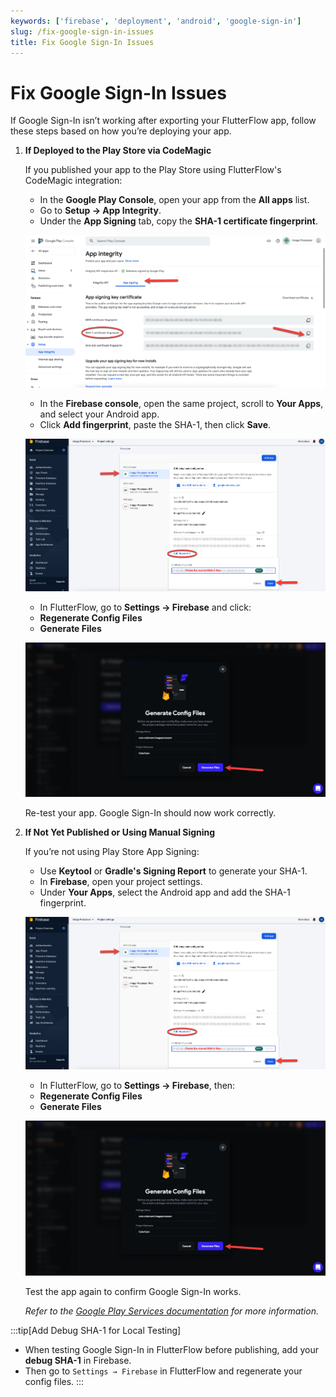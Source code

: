 ```yaml
---
keywords: ['firebase', 'deployment', 'android', 'google-sign-in']
slug: /fix-google-sign-in-issues
title: Fix Google Sign-In Issues
---
```

# Fix Google Sign-In Issues

If Google Sign-In isn’t working after exporting your FlutterFlow app, follow these steps based on how you’re deploying your app.

1. **If Deployed to the Play Store via CodeMagic**

    If you published your app to the Play Store using FlutterFlow's CodeMagic integration:

    - In the **Google Play Console**, open your app from the **All apps** list.
    - Go to **Setup → App Integrity**.
    - Under the **App Signing** tab, copy the **SHA-1 certificate fingerprint**.

    ![](../assets/20250430121440426479.png)

    - In the **Firebase console**, open the same project, scroll to **Your Apps**, and select your Android app.
    - Click **Add fingerprint**, paste the SHA-1, then click **Save**.

    ![](../assets/20250430121441325585.png)

    - In FlutterFlow, go to **Settings → Firebase** and click:
    - **Regenerate Config Files**
    - **Generate Files**

    ![](../assets/20250430121442125737.png)

    Re-test your app. Google Sign-In should now work correctly.


2. **If Not Yet Published or Using Manual Signing**

    If you’re not using Play Store App Signing:

    - Use **Keytool** or **Gradle's Signing Report** to generate your SHA-1.
    - In **Firebase**, open your project settings.
    - Under **Your Apps**, select the Android app and add the SHA-1 fingerprint.

    ![](../assets/20250430121442863891.png)

    - In FlutterFlow, go to **Settings → Firebase**, then:
    - **Regenerate Config Files**
    - **Generate Files**

    ![](../assets/20250430121443525154.png)

    Test the app again to confirm Google Sign-In works.


    *Refer to the [Google Play Services documentation](https://developers.google.com/android/guides/overview) for more information.*


:::tip[Add Debug SHA-1 for Local Testing]
- When testing Google Sign-In in FlutterFlow before publishing, add your **debug SHA-1** in Firebase.  
- Then go to `Settings → Firebase` in FlutterFlow and regenerate your config files.
:::

